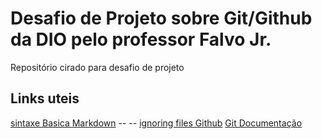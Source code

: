 # Desafio de Projeto sobre Git/Github da DIO pelo professor Falvo Jr.
Repositório cirado para desafio de projeto

## Links uteis
[sintaxe Basica Markdown](https://www.markdownguide.org/basic-syntax/) -- -- 
[ignoring files Github](https://docs.github.com/en/get-started/getting-started-with-git/ignoring-files)
[Git Documentação](https://git-scm.com/docs/git-commit)
